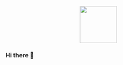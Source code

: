 <div id="header" align="center">
  <img src="https://media.giphy.com/media/TkyBiV4kGpnK6jbKAG/giphy.gif" width="100"/>
</div>


### Hi there 👋






<!--
**olgien/olgien** is a ✨ _special_ ✨ repository because its `README.md` (this file) appears on your GitHub profile.

Here are some ideas to get you started:

- 🔭 I’m currently working on ...
- 🌱 I’m currently learning ...
- 👯 I’m looking to collaborate on ...
- 🤔 I’m looking for help with ...
- 💬 Ask me about ...
- 📫 How to reach me: ...
- 😄 Pronouns: ...
- ⚡ Fun fact: ...
-->
